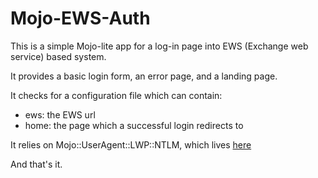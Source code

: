 # Mojo-EWS-Auth

This is a simple Mojo-lite app for a log-in page into EWS (Exchange web service) based system.

It provides a basic login form, an error page, and a landing page.

It checks for a configuration file which can contain:

- ews: the EWS url
- home: the page which a successful login redirects to

It relies on Mojo::UserAgent::LWP::NTLM, which lives [here](https://github.com/simonecesano/perl-Mojo-UserAgent-LWP-NTLM)

And that's it.
